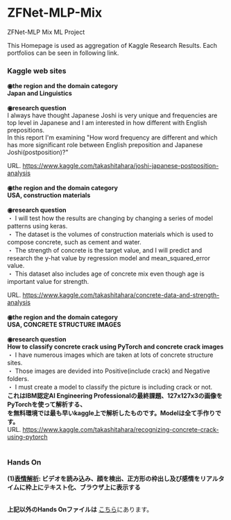 # ZFNet-MLP-Mix
ZFNet-MLP Mix ML Project

This Homepage is used as aggregation of Kaggle Research Results. Each portfolios can be seen in following link.

### Kaggle web sites
**◉the region and the domain category**<br>
**Japan and Linguistics**<br><br>
**◉research question**<br>
I always have thought Japanese Joshi is very unique and frequencies are top level in Japanese and I am interested in how different with English prepositions.<br>
In this report I'm examining "How word frequency are different and which has more significant role between English preposition and Japanese Joshi(postposition)?"<br>

URL. https://www.kaggle.com/takashitahara/joshi-japanese-postposition-analysis
<br><br>
**◉the region and the domain category**<br>
**USA, construction materials**<br><br>
**◉research question**<br>
・ I will test how the results are changing by changing a series of model patterns using keras.<br>
・ The dataset is the volumes of construction materials which is used to compose concrete, such as cement and water.<br>
・ The strength of concrete is the target value, and I will predict and research the y-hat value by regression model and mean_squared_error value.<br>
・ This dataset also includes age of concrete mix even though age is important value for strength.<br>

URL. https://www.kaggle.com/takashitahara/concrete-data-and-strength-analysis
<br><br>
**◉the region and the domain category**<br>
**USA, CONCRETE STRUCTURE IMAGES**<br><br>
**◉research question**<br>
**How to classify concrete crack using PyTorch and concrete crack images**<br>
・ I have numerous images which are taken at lots of concrete structure sites.<br>
・ Those images are devided into Positive(include crack) and Negative folders.<br>
・ I must create a model to classify the picture is including crack or not.<br>
**これはIBM認定AI Engineering Professionalの最終課題、127x127x3の画像をPyTorchを使って解析する、**<br>
**を無料環境では最も早いkaggle上で解析したものです。Modelは全て手作りです。**<br>
URL. https://www.kaggle.com/takashitahara/recognizing-concrete-crack-using-pytorch
<br><br>
### Hands On
**(1)[表情解析](Hands-On-Facial-Expression-Recognition.ipynb): ビデオを読み込み、顔を検出、正方形の枠出し及び感情をリアルタイムに枠上にテキスト化、ブラウザ上に表示する**<br>
<br>

**上記以外のHands Onファイルは**
[こちら](https://github.com/temt-ceo/ZFNet-MLP-Mix/tree/master/samples/michigan/Stanford%20University/HandsOn)にあります。<br>
